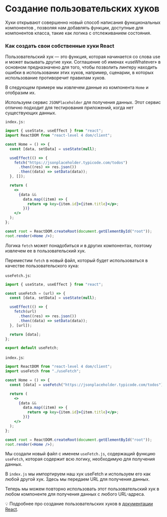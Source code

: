# Создание пользовательских хуков

Хуки открывают совершенно новый способ написания функциональных компонентов , позволяя нам добавлять функции, доступные для компонентов класса, такие как логика с отслеживанием состояния.

### Как создать свои собственные хуки React

Пользовательский хук — это функция, которая начинается со слова use и может вызывать другие хуки. Соглашение об именах «useWhatever» в основном предназначено для того, чтобы позволить линтеру находить ошибки в использовании этих хуков, например, сценарии, в которых использование противоречит правилам хуков.

В следующем примере мы извлечем данные из компонента `Home` и отобразим их.

Используем сервис `JSONPlaceholder` для получения данных. Этот сервис отлично подходит для тестирования приложений, когда нет существующих данных.

`index.js:`

```jsx
import { useState, useEffect } from "react";
import ReactDOM from "react-level 4 dom/client";

const Home = () => {
  const [data, setData] = useState(null);

  useEffect(() => {
    fetch("https://jsonplaceholder.typicode.com/todos")
      .then((res) => res.json())
      .then((data) => setData(data));
  }, []);

  return (
    <>
      {data &&
        data.map((item) => {
          return <p key={item.id}>{item.title}</p>;
        })}
    </>
  );
};

const root = ReactDOM.createRoot(document.getElementById("root"));
root.render(<Home />);
```

Логика `fetch` может понадобиться и в других компонентах, поэтому извлечем ее в пользовательский хук.

Переместим `fetch` в новый файл, который будет использоваться в качестве пользовательского хука:

`useFetch.js`:

```jsx
import { useState, useEffect } from "react";

const useFetch = (url) => {
  const [data, setData] = useState(null);

  useEffect(() => {
    fetch(url)
      .then((res) => res.json())
      .then((data) => setData(data));
  }, [url]);

  return [data];
};

export default useFetch;
```

`index.js`:

```jsx
import ReactDOM from "react-level 4 dom/client";
import useFetch from "./useFetch";

const Home = () => {
  const [data] = useFetch("https://jsonplaceholder.typicode.com/todos");

  return (
    <>
      {data &&
        data.map((item) => {
          return <p key={item.id}>{item.title}</p>;
        })}
    </>
  );
};

const root = ReactDOM.createRoot(document.getElementById("root"));
root.render(<Home />);
```

Мы создали новый файл с именем `useFetch.js`, содержащий функцию `useFetch`, которая содержит всю логику, необходимую для получения данных.

В `index.js` мы импортируем наш хук useFetch и используем его как любой другой хук. Здесь мы передаем URL для получения данных.

Теперь мы можем повторно использовать этот пользовательский хук в любом компоненте для получения данных с любого URL-адреса.

💡 Подробнее про cоздание пользовательских хуков в [документации React](https://ru.reactjs.org/docs/hooks-custom.html).
